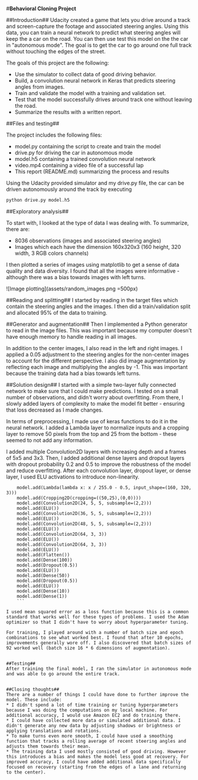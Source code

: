 #**Behavioral Cloning Project** 

##Introduction##
Udacity created a game that lets you drive around a track and screen-capture the footage and associated steering angles. Using this data, you can train a neural network to predict what steering angles will keep the a car on the road. You can then use test this model on the the car in "autonomous mode". The goal is to get the car to go around one full track without touching the edges of the street. 

The goals of this project are the following:
* Use the simulator to collect data of good driving behavior.
* Build, a convolution neural network in Keras that predicts steering angles from images.
* Train and validate the model with a training and validation set.
* Test that the model successfully drives around track one without leaving the road.
* Summarize the results with a written report.


##Files and testing##

The project includes the following files:
* model.py containing the script to create and train the model
* drive.py for driving the car in autonomous mode
* model.h5 containing a trained convolution neural network 
* video.mp4 containing a video file of a successful lap
* This report (README.md) summarizing the process and results


Using the Udacity provided simulator and my drive.py file, the car can be driven autonomously around the track by executing 
```sh
python drive.py model.h5
```


##Exploratory analysis##

To start with, I looked at the type of data I was dealing with. To summarize, there are:
* 8036 observations (images and associated steering angles)
* Images which each have the dimension 160x320x3 (160 height, 320 width, 3 RGB colors channels)


I then plotted a series of images using matplotlib to get a sense of data quality and data diversity. I found that all the images were informative - although there was a bias towards images with left turns.

![Image plotting](assets/random_images.png =500px)


##Reading and splitting##
I started by reading in the target files which contain the steering angles and the images. I then did a train/validation split and allocated 95% of the data to training.

##Generator and augmentation##
Then I implemented a Python generator to read in the image files. This was important because my computer doesn't have enough memory to handle reading in all images. 

In addition to the center images, I also read in the left and right images. I applied a 0.05 adjustment to the steering angles for the non-center images to account for the different perspective. I also did image augmentation by reflecting each image and multiplying the angles by -1. This was important because the training data had a bias towards left turns.


##Solution design##
I started with a simple two-layer fully connected network to make sure that I could make predictions. I tested on a  small number of observations, and didn't worry about overfitting. From there, I slowly added layers of complexity to make the model fit better - ensuring that loss decreased as I made changes. 

In terms of preprocessing, I made use of keras functions to do it in the neural network. I added a Lambda layer to normalize inputs and a cropping layer to remove 50 pixels from the top and 25 from the bottom - these seemed to not add any information. 

I added multiple Convolution2D layers with increasing depth and a frames of 5x5 and 3x3.  Then, I added additional dense layers and dropout layers with dropout probability 0.2 and 0.5 to improve the robustness of the model and reduce overfitting. After each convolution layer, dropout layer, or dense layer, I used ELU activations to introduce non-linearity. 

```model = Sequential()
    model.add(Lambda(lambda x: x / 255.0 - 0.5, input_shape=(160, 320, 3)))
    model.add(Cropping2D(cropping=((50,25),(0,0))))
    model.add(Convolution2D(24, 5, 5, subsample=(2,2)))
    model.add(ELU())
    model.add(Convolution2D(36, 5, 5, subsample=(2,2)))
    model.add(ELU())
    model.add(Convolution2D(48, 5, 5, subsample=(2,2)))
    model.add(ELU())
    model.add(Convolution2D(64, 3, 3))
    model.add(ELU())
    model.add(Convolution2D(64, 3, 3))
    model.add(ELU())
    model.add(Flatten())
    model.add(Dense(100))
    model.add(Dropout(0.5))
    model.add(ELU())
    model.add(Dense(50))
    model.add(Dropout(0.5))
    model.add(ELU())
    model.add(Dense(10))
    model.add(Dense(1))
    ```

I used mean squared error as a loss function because this is a common standard that works well for these types of problems. I used the Adam optimizer so that I didn't have to worry about hyperparameter tuning. 

For training, I played around with a number of batch size and epoch combinations to see what worked best. I found that after 10 epochs, improvements generally wore off. I also discovered that batch sizes of 92 worked well (batch size 16 * 6 dimensions of augmentation).


##Testing##
After training the final model, I ran the simulator in autonomous mode and was able to go around the entire track. 


##Closing thoughts##
There are a number of things I could have done to further improve the model. These include:
* I didn't spend a lot of time training or tuning hyperparameters because I was doing the computations on my local machine. For additional accuracy, I would use Amazon EC2 and do training there. 
* I could have collected more data or simulated additional data. I didn't generate any new data by adjusting shadows or brightness or applying translations and rotations. 
* To make turns even more smooth, I could have used a smoothing function that tracks a rolling average of recent steering angles and adjusts them towards their mean.
* The training data I used mostly consisted of good driving. However this introduces a bias and makes the model less good at recovery. For improved accuracy, I could have added additional data specifically focused on recovery (starting from the edges of a lane and returning to the center).



